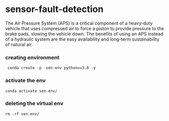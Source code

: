 # sensor-fault-detection
The Air Pressure System (APS) is a critical component of a heavy-duty vehicle that uses compressed air to force a piston to provide pressure to the brake pads, slowing the vehicle down. The benefits of using an APS instead of a hydraulic system are the easy availability and long-term sustainability of natural air.


### creating environment
```
 conda create -p  sen-env python==3.8 -y
```

### activate the env
```
conda activate sen-env/

```

### deleting the virtual env
```
rm -rf sen-env/
```
